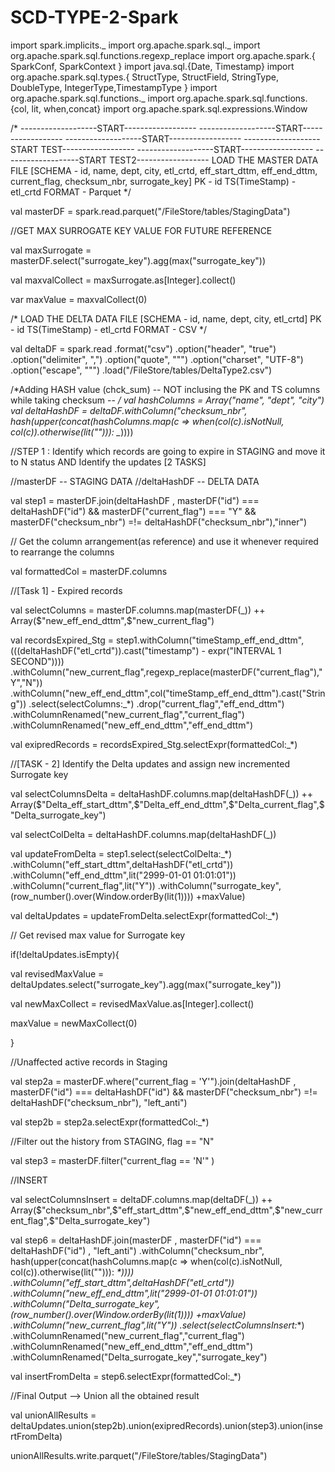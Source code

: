 # SCD-TYPE-2-Spark


import spark.implicits._
import org.apache.spark.sql._
import org.apache.spark.sql.functions.regexp_replace
import org.apache.spark.{ SparkConf, SparkContext }
import java.sql.{Date, Timestamp}
import org.apache.spark.sql.types.{ StructType, StructField, StringType, DoubleType, IntegerType,TimestampType }
import org.apache.spark.sql.functions._
import org.apache.spark.sql.functions.{col, lit, when,concat}
import org.apache.spark.sql.expressions.Window

/*
-------------------START------------------
-------------------START------------------
-------------------START------------------
-------------------START TEST------------------
-------------------START------------------
-------------------START TEST2------------------
LOAD THE MASTER DATA FILE [SCHEMA - id, name, dept, city, etl_crtd, eff_start_dttm, eff_end_dttm, current_flag, checksum_nbr, surrogate_key]
PK - id
TS(TimeStamp) - etl_crtd
FORMAT - Parquet           */

val masterDF = spark.read.parquet("/FileStore/tables/StagingData")



//GET MAX SURROGATE KEY VALUE FOR FUTURE REFERENCE

val maxSurrogate = masterDF.select("surrogate_key").agg(max("surrogate_key"))

val maxvalCollect = maxSurrogate.as[Integer].collect()

var maxValue = maxvalCollect(0)



/*
LOAD THE DELTA DATA FILE [SCHEMA - id, name, dept, city, etl_crtd]
PK - id
TS(TimeStamp) - etl_crtd
FORMAT - CSV               */

val deltaDF = spark.read
      .format("csv")
      .option("header", "true")                                              
      .option("delimiter", ",")
      .option("quote", "\"")
      .option("charset", "UTF-8")
      .option("escape", "\"")
      .load("/FileStore/tables/DeltaType2.csv")

/*Adding HASH value (chck_sum)
-- NOT inclusing the PK and TS columns while taking checksum -- */
val hashColumns = Array("name", "dept", "city")
val deltaHashDF = deltaDF.withColumn("checksum_nbr", hash(upper(concat(hashColumns.map(c => when(col(c).isNotNull, col(c)).otherwise(lit(""))): _*))))



//STEP 1 : Identify which records are going to expire in STAGING and move it to N status AND Identify the updates [2 TASKS]

//masterDF -- STAGING DATA
//deltaHashDF -- DELTA DATA

val step1 =  masterDF.join(deltaHashDF , masterDF("id") === deltaHashDF("id") && masterDF("current_flag") === "Y" && masterDF("checksum_nbr") =!= deltaHashDF("checksum_nbr"),"inner")


// Get the column arrangement(as reference) and use it whenever required to rearrange the columns

val formattedCol = masterDF.columns



//[Task 1] - Expired records

val selectColumns = masterDF.columns.map(masterDF(_)) ++ Array($"new_eff_end_dttm",$"new_current_flag")

val recordsExpired_Stg = step1.withColumn("timeStamp_eff_end_dttm",(((deltaHashDF("etl_crtd")).cast("timestamp") - expr("INTERVAL 1 SECOND"))))
                      .withColumn("new_current_flag",regexp_replace(masterDF("current_flag"),"Y","N"))
                      .withColumn("new_eff_end_dttm",col("timeStamp_eff_end_dttm").cast("String"))
                      .select(selectColumns:_*)
                      .drop("current_flag","eff_end_dttm")
                      .withColumnRenamed("new_current_flag","current_flag")
                      .withColumnRenamed("new_eff_end_dttm","eff_end_dttm")

val exipredRecords = recordsExpired_Stg.selectExpr(formattedCol:_*)



//[TASK - 2] Identify the Delta updates and assign new incremented Surrogate key

val selectColumnsDelta = deltaHashDF.columns.map(deltaHashDF(_))  ++ Array($"Delta_eff_start_dttm",$"Delta_eff_end_dttm",$"Delta_current_flag",$"Delta_surrogate_key")

val selectColDelta = deltaHashDF.columns.map(deltaHashDF(_))

val updateFromDelta = step1.select(selectColDelta:_*)
                        .withColumn("eff_start_dttm",deltaHashDF("etl_crtd"))
                        .withColumn("eff_end_dttm",lit("2999-01-01 01:01:01"))                 
                        .withColumn("current_flag",lit("Y"))
                        .withColumn("surrogate_key",(row_number().over(Window.orderBy(lit(1)))) +maxValue)
                        
val deltaUpdates = updateFromDelta.selectExpr(formattedCol:_*)




// Get revised max value for Surrogate key

if(!deltaUpdates.isEmpty){
  
val revisedMaxValue = deltaUpdates.select("surrogate_key").agg(max("surrogate_key"))

val newMaxCollect = revisedMaxValue.as[Integer].collect()

maxValue = newMaxCollect(0)
  
}



//Unaffected active records in Staging

val step2a = masterDF.where("current_flag = 'Y'").join(deltaHashDF , masterDF("id") === deltaHashDF("id")  && masterDF("checksum_nbr") =!= deltaHashDF("checksum_nbr"), "left_anti")

val step2b = step2a.selectExpr(formattedCol:_*)




//Filter out the history from STAGING, flag == "N"

val step3 = masterDF.filter("current_flag  == 'N'" )



//INSERT


val selectColumnsInsert = deltaDF.columns.map(deltaDF(_)) ++ Array($"checksum_nbr",$"eff_start_dttm",$"new_eff_end_dttm",$"new_current_flag",$"Delta_surrogate_key")

val step6 = deltaHashDF.join(masterDF , masterDF("id") === deltaHashDF("id") , "left_anti")
                      .withColumn("checksum_nbr", hash(upper(concat(hashColumns.map(c => when(col(c).isNotNull, col(c)).otherwise(lit(""))): _*))))
                      .withColumn("eff_start_dttm",deltaHashDF("etl_crtd"))
                      .withColumn("new_eff_end_dttm",lit("2999-01-01 01:01:01"))  
                      .withColumn("Delta_surrogate_key",(row_number().over(Window.orderBy(lit(1)))) +maxValue)
                      .withColumn("new_current_flag",lit("Y"))
                      .select(selectColumnsInsert:_*)
                      .withColumnRenamed("new_current_flag","current_flag")
                      .withColumnRenamed("new_eff_end_dttm","eff_end_dttm")
                      .withColumnRenamed("Delta_surrogate_key","surrogate_key")

val insertFromDelta = step6.selectExpr(formattedCol:_*)



//Final Output --> Union all the obtained result

val unionAllResults = deltaUpdates.union(step2b).union(exipredRecords).union(step3).union(insertFromDelta)


unionAllResults.write.parquet("/FileStore/tables/StagingData")

